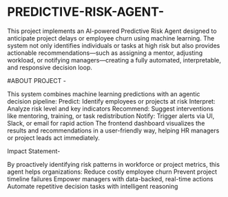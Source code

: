 # PREDICTIVE-RISK-AGENT-
This project implements an AI-powered Predictive Risk Agent designed to anticipate project delays or employee churn using machine learning. The system not only identifies individuals or tasks at high risk but also provides actionable recommendations—such as assigning a mentor, adjusting workload, or notifying managers—creating a fully automated, interpretable, and responsive decision loop.

#ABOUT PROJECT - 

This system combines machine learning predictions with an agentic decision pipeline:
Predict: Identify employees or projects at risk
Interpret: Analyze risk level and key indicators
Recommend: Suggest interventions like mentoring, training, or task redistribution
Notify: Trigger alerts via UI, Slack, or email for rapid action
The frontend dashboard visualizes the results and recommendations in a user-friendly way, helping HR managers or project leads act immediately.

Impact Statement- 

By proactively identifying risk patterns in workforce or project metrics, this agent helps organizations:
Reduce costly employee churn
Prevent project timeline failures
Empower managers with data-backed, real-time actions
Automate repetitive decision tasks with intelligent reasoning
